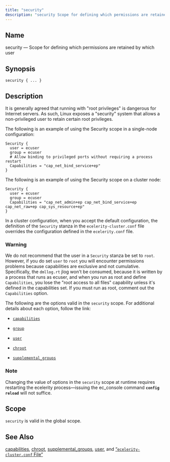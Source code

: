 ```yaml
---
title: "security"
description: "security Scope for defining which permissions are retained by which user security It is generally agreed that running with root privileges is dangerous for Internet servers As such Linux exposes a security system that allows a non privileged user to retain certain root privileges The following is an example of..."
---
```


<a name="conf.ref.security"></a> 
## Name

security — Scope for defining which permissions are retained by which user

## Synopsis

`security { ... }`

<a name="idp26357072"></a> 
## Description

It is generally agreed that running with "root privileges" is dangerous for Internet servers. As such, Linux exposes a "security" system that allows a non-privileged user to retain certain root privileges.

The following is an example of using the Security scope in a single-node configuration:

<a name="example.security"></a> 


```
Security {
  user = ecuser
  group = ecuser
  # Allow binding to privileged ports without requiring a process restart
  Capabilities = "cap_net_bind_service+ep"
}
```

The following is an example of using the Security scope on a cluster node:

<a name="example.security.cluster"></a> 


```
Security {
  user = ecuser
  group = ecuser
  Capabilities = "cap_net_admin+ep cap_net_bind_service+ep cap_net_raw+ep cap_sys_resource+ep"
}
```

In a cluster configuration, when you accept the default configuration, the definition of the `Security` stanza in the `ecelerity-cluster.conf` file overrides the configuration defined in the `ecelerity.conf` file.

### Warning

We do not recommend that the user in a `Security` stanza be set to `root`. However, if you do set `user` to `root` you will encounter permissions problems because capabilities are exclusive and not cumulative. Specifically, the `dmllog.rt` jlog won't be consumed, because it is written by a process that runs as ecuser, and when you run as root and define `Capabilities`, you lose the "root access to all files" capability unless it's defined in the capabilities set. If you must run as root, comment out the `Capabilities` option.

The following are the options valid in the `security` scope. For additional details about each option, follow the link:

*   [`capabilities`](/momentum/4/config/ref-capabilities)

*   [`group`](/momentum/4/config/ref-user)

*   [`user`](/momentum/4/config/ref-user)

*   [`chroot`](/momentum/4/config/ref-chroot)

*   [`supplemental_groups`](/momentum/4/config/ref-supplemental-groups)

### Note

Changing the value of options in the `security` scope at runtime requires restarting the ecelerity process—issuing the ec_console command **`config reload`**         will not suffice.

<a name="idp26383536"></a> 
## Scope

`security` is valid in the global scope.

<a name="idp26385792"></a> 
## See Also

[capabilities](/momentum/4/config/ref-capabilities), [chroot](/momentum/4/config/ref-chroot), [supplemental_groups](/momentum/4/config/ref-supplemental-groups), [user](/momentum/4/config/ref-user), and [“`ecelerity-cluster.conf` File”](/momentum/4/config/ref-ecelerity-cluster-conf)